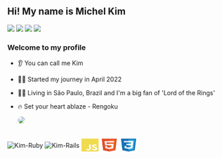 ## Hi! My name is Michel Kim

<div>
  <a href="https://www.linkedin.com/in/micheljkim/" target="_blank"><img src="https://img.shields.io/badge/-LinkedIn-%230077B5?style=for-the-badge&logo=linkedin&logoColor=white" target="_blank"></a>
    <a href="https://www.youtube.com/channel/UCnhDyqm0fEjWJZB1j2Pi9LQ" target="_blank"><img src="https://img.shields.io/badge/YouTube-FF0000?style=for-the-badge&logo=youtube&logoColor=white" target="_blank"></a>
  <a href="https://www.instagram.com/michelkim.j" target="_blank"><img src="https://img.shields.io/badge/-Instagram-%23E4405F?style=for-the-badge&logo=instagram&logoColor=white" target="_blank"></a>
  <a href = "mailto:kim98.michel@gmail.com"><img src="https://img.shields.io/badge/-Gmail-%23333?style=for-the-badge&logo=gmail&logoColor=white" target="_blank"></a>
</div>  

### Welcome to my profile
- 👂 You can call me Kim
- 🏃‍♂️ Started my journey in April 2022
- 👨‍💻 Living in São Paulo, Brazil and I'm a big fan of 'Lord of the Rings'
- 🔥 Set your heart ablaze - Rengoku

  <img height="280" style="border-radius:45px;" src="https://i.pinimg.com/originals/55/99/31/559931bee5d55f0812272e5229575e4d.gif">

<!--- <div align="center">
  <a href="https://github.com/kimMichel">
  <img height="180em" src="https://github-readme-stats.vercel.app/api?username=kimMichel&show_icons=true&theme=algolia&include_all_commits=true&count_private=true"/>
  <img src="https://github-readme-stats.vercel.app/api/top-langs/?username=kimMichel&layout=compact&langs_count=7&theme=algolia"/>
</div> --->
<div style="display: inline_block"><br>
  <img align="center" alt="Kim-Ruby" height="30" width="40" src="https://cdn.jsdelivr.net/gh/devicons/devicon/icons/ruby/ruby-original.svg">
  <img align="center" alt="Kim-Rails" height="30" width="40" src="https://cdn.jsdelivr.net/gh/devicons/devicon/icons/rails/rails-plain-wordmark.svg">
  <img align="center" alt="Kim-Js" height="30" width="40" src="https://raw.githubusercontent.com/devicons/devicon/master/icons/javascript/javascript-plain.svg">
  <img align="center" alt="Kim-HTML" height="30" width="40" src="https://raw.githubusercontent.com/devicons/devicon/master/icons/html5/html5-original.svg">
  <img align="center" alt="Kim-CSS" height="30" width="40" src="https://raw.githubusercontent.com/devicons/devicon/master/icons/css3/css3-original.svg">

  
</div>

##


  

